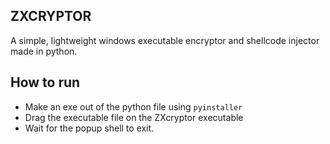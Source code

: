 ## ZXCRYPTOR
A simple, lightweight windows executable encryptor and shellcode injector made in python.

## How to run
- Make an exe out of the python file using `pyinstaller`
- Drag the executable file on the ZXcryptor executable
- Wait for the popup shell to exit.
